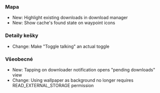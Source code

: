 ### Mapa
- New: Highlight existing downloads in download manager
- New: Show cache's found state on waypoint icons

### Detaily kešky
- Change: Make "Toggle talking" an actual toggle

### Všeobecné
- New: Tapping on downloader notification opens "pending downloads" view
- Change: Using wallpaper as background no longer requires READ_EXTERNAL_STORAGE permission
